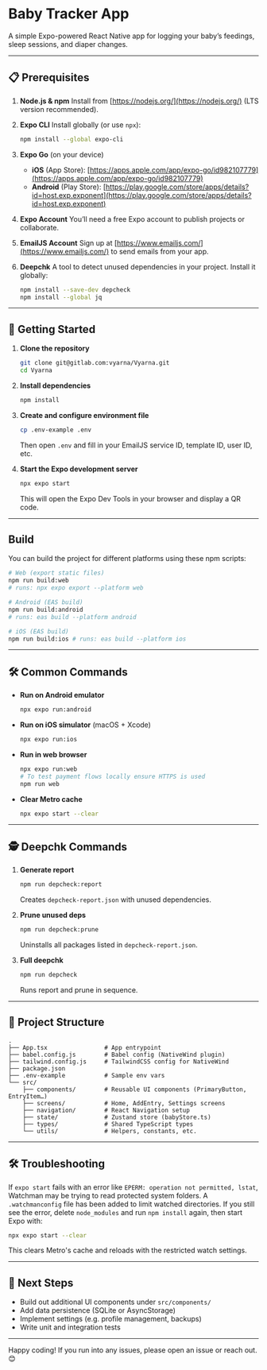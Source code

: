 # Baby Tracker App

A simple Expo-powered React Native app for logging your baby’s feedings, sleep sessions, and diaper changes.

---

## 📋 Prerequisites

1. **Node.js & npm**
   Install from [https://nodejs.org/](https://nodejs.org/) (LTS version recommended).

2. **Expo CLI**
   Install globally (or use `npx`):

   ```bash
   npm install --global expo-cli
   ```

3. **Expo Go** (on your device)
   - **iOS** (App
     Store): [https://apps.apple.com/app/expo-go/id982107779](https://apps.apple.com/app/expo-go/id982107779)
   - **Android** (Play
     Store): [https://play.google.com/store/apps/details?id=host.exp.exponent](https://play.google.com/store/apps/details?id=host.exp.exponent)

4. **Expo Account**
   You’ll need a free Expo account to publish projects or collaborate.

5. **EmailJS Account**
   Sign up at [https://www.emailjs.com/](https://www.emailjs.com/) to send emails from your app.

6. **Deepchk**
   A tool to detect unused dependencies in your project. Install it globally:

   ```bash
   npm install --save-dev depcheck
   npm install --global jq
   ```

---

## 🚀 Getting Started

1. **Clone the repository**

   ```bash
   git clone git@gitlab.com:vyarna/Vyarna.git
   cd Vyarna
   ```

2. **Install dependencies**

   ```bash
   npm install
   ```

3. **Create and configure environment file**

   ```bash
   cp .env-example .env
   ```

   Then open `.env` and fill in your EmailJS service ID, template ID, user ID, etc.

4. **Start the Expo development server**

   ```bash
   npx expo start
   ```

   This will open the Expo Dev Tools in your browser and display a QR code.

---

## Build

You can build the project for different platforms using these npm scripts:

```bash
# Web (export static files)
npm run build:web
# runs: npx expo export --platform web

# Android (EAS build)
npm run build:android
# runs: eas build --platform android

# iOS (EAS build)
npm run build:ios # runs: eas build --platform ios
```

---

## 🛠️ Common Commands

- **Run on Android emulator**

  ```bash
  npx expo run:android
  ```

- **Run on iOS simulator** (macOS + Xcode)

  ```bash
  npx expo run:ios
  ```

- **Run in web browser**

  ```bash
  npx expo run:web
  # To test payment flows locally ensure HTTPS is used
  npm run web
  ```

- **Clear Metro cache**

  ```bash
  npx expo start --clear
  ```

---

## 🕵️ Deepchk Commands

1. **Generate report**

   ```bash
   npm run depcheck:report
   ```

   Creates `depcheck-report.json` with unused dependencies.

2. **Prune unused deps**

   ```bash
   npm run depcheck:prune
   ```

   Uninstalls all packages listed in `depcheck-report.json`.

3. **Full deepchk**

   ```bash
   npm run depcheck
   ```

   Runs report and prune in sequence.

---

## 📂 Project Structure

```
.
├── App.tsx                # App entrypoint
├── babel.config.js        # Babel config (NativeWind plugin)
├── tailwind.config.js     # TailwindCSS config for NativeWind
├── package.json
├── .env-example           # Sample env vars
└── src/
    ├── components/        # Reusable UI components (PrimaryButton, EntryItem…)
    ├── screens/           # Home, AddEntry, Settings screens
    ├── navigation/        # React Navigation setup
    ├── state/             # Zustand store (babyStore.ts)
    ├── types/             # Shared TypeScript types
    └── utils/             # Helpers, constants, etc.
```

---

## 🛠 Troubleshooting

If `expo start` fails with an error like `EPERM: operation not permitted, lstat`,
Watchman may be trying to read protected system folders. A `.watchmanconfig`
file has been added to limit watched directories. If you still see the error,
delete `node_modules` and run `npm install` again, then start Expo with:

```bash
npx expo start --clear
```

This clears Metro's cache and reloads with the restricted watch settings.

---

## 🎯 Next Steps

- Build out additional UI components under `src/components/`
- Add data persistence (SQLite or AsyncStorage)
- Implement settings (e.g. profile management, backups)
- Write unit and integration tests

---

Happy coding! If you run into any issues, please open an issue or reach out. 😊
